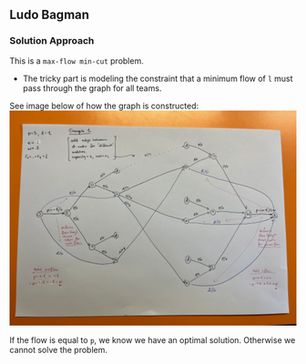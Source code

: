 ## Ludo Bagman

### Solution Approach

This is a `max-flow min-cut` problem. 

- The tricky part is modeling the constraint that a minimum flow of `l` must pass through the graph for all teams. 

See image below of how the graph is constructed:
![Graph Example](/week_14/ludo-bagman/ludo-bagman-graph.jpeg)


If the flow is equal to `p`, we know we have an optimal solution. Otherwise we cannot solve the problem.